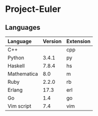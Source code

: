 Project-Euler
=============

## Languages

| Language      | Version | Extension |
|:--------------|:--------|:----------|
| C++           |         | cpp       |
| Python        | 3.4.1   | py        |
| Haskell       | 7.8.4   | hs        |
| Mathematica   | 8.0     | m         |
| Ruby          | 2.2.0   | rb        |
| Erlang        | 17.3    | erl       |
| Go            | 1.4     | go        |
| Vim script    | 7.4     | vim       |
